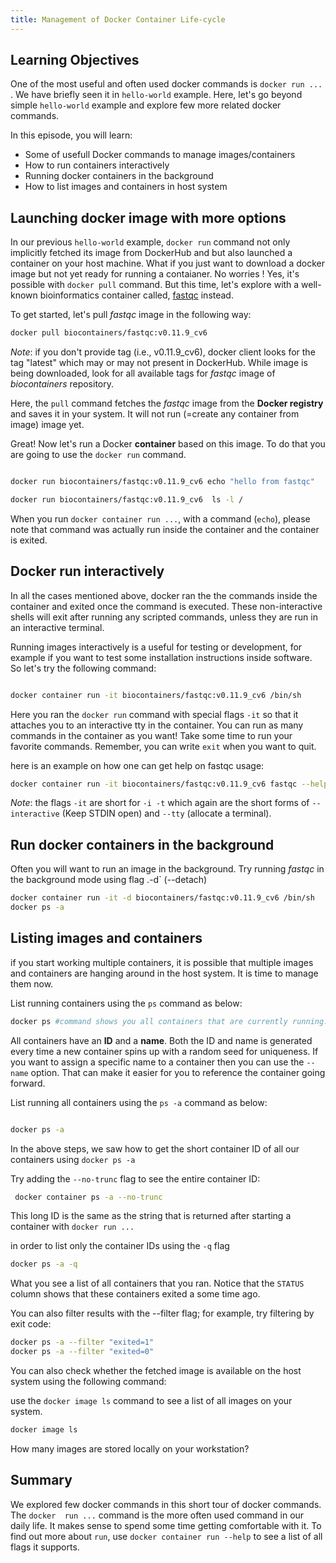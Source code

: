 ```yaml
---
title: Management of Docker Container Life-cycle
---
```

## Learning Objectives
One of the most useful and often used docker commands is `docker run ...` . We have briefly seen it in `hello-world` example. Here, let's go beyond simple `hello-world` example and explore few more related docker commands.

In this episode, you will learn: 
- Some of usefull Docker commands to manage images/containers
- How to run containers interactively
- Running docker containers in the background
- How to list images and containers in host system

## Launching docker image with more options

In our previous `hello-world` example, `docker run` command not only implicitly fetched its image from DockerHub and but also launched a container on your host machine. What if you just want to download a docker image but not yet ready for running a contaianer. No worries ! Yes, it's possible with `docker pull` command.
But this time, let's explore with a well-known bioinformatics container called, [fastqc](https://hub.docker.com/r/biocontainers/fastqc) instead.

To get started, let's pull *fastqc* image in the following way:

```bash
docker pull biocontainers/fastqc:v0.11.9_cv6
```
*Note*: if you don't provide tag (i.e., v0.11.9_cv6), docker client looks for the tag "latest" which may or may not present in DockerHub. While image is being downloaded, look for all available tags for *fastqc* image of *biocontainers* repository.

Here, the `pull` command fetches the *fastqc* image from the **Docker registry** and saves it in your system. It will not run (=create any container from image) image yet.


Great! Now let's run a Docker **container** based on this image. To do that you are going to use the `docker run` command.

```bash

docker run biocontainers/fastqc:v0.11.9_cv6 echo "hello from fastqc"

docker run biocontainers/fastqc:v0.11.9_cv6  ls -l /

```
When you run `docker container run ...`, with a command (`echo`), please note that command was actually run inside the container and the container is exited.


## Docker run interactively

In all the cases mentioned above, docker ran the the commands inside the container and exited once the command is executed.   These non-interactive shells will exit after running any scripted commands, unless they are run in an interactive terminal.

Running images interactively is a useful for testing or development, for example if you want to test some installation instructions inside software. So let's try the following command:

```bash

docker container run -it biocontainers/fastqc:v0.11.9_cv6 /bin/sh

```
Here you ran the  `docker run` command with special flags `-it` so that it attaches you to an interactive tty in the container. You can run as many commands in the container as you want! Take some time to run your favorite commands. Remember, you can write `exit` when you want to quit.

here is an example on how one can get help on fastqc usage:

```bash
docker container run -it biocontainers/fastqc:v0.11.9_cv6 fastqc --help
```

*Note*: the flags `-it` are short for `-i -t` which again are the short forms of `--interactive` (Keep STDIN open) and  `--tty` (allocate a terminal).

## Run docker containers in the background

Often you will want to run an image in the background. Try running *fastqc* in the background mode using flag .-d` (--detach)

```bash
docker container run -it -d biocontainers/fastqc:v0.11.9_cv6 /bin/sh
docker ps -a
````
## Listing images and containers

if you start working multiple containers, it is possible that multiple images and containers are hanging around in the host system. It is time to manage them now.

List running containers using the `ps` command as below:

```bash
docker ps #command shows you all containers that are currently running.
```
All containers have an **ID** and a **name**. Both the ID and name is generated every time a new container spins up with a random seed for uniqueness. If you want to assign a specific name to a container then you can use the `--name` option. That can make it easier for you to reference the container going forward.

List running all containers using the `ps -a` command as below:

```bash

docker ps -a  

```
In the above steps, we saw how to get the short container ID of all our containers using `docker ps -a`

Try adding the `--no-trunc`   flag to see the entire container ID:

```bash
 docker container ps -a --no-trunc
```
This long ID is the same as the string that is returned after starting a container with
`docker run ...`

in order to list only the container IDs using the `-q` flag

```bash
docker ps -a -q
```
What you see  a list of all containers that you ran. Notice that the `STATUS` column shows that these containers exited a some time ago.

You can also filter results with the --filter flag; for example, try filtering by exit code:
```bash
docker ps -a --filter "exited=1"
docker ps -a --filter "exited=0"

```

You can also check whether the fetched image is available on the host system using the following command:

use the `docker image ls` command to see a list of all images on your system.

```bash
docker image ls

```
How many images are stored locally on your workstation?

##  Summary

We explored few docker commands in this short tour of docker commands. The `docker  run ...` command is the more often used command in our daily life. It makes sense to spend some time getting comfortable with it. To find out more about `run`, use `docker container run --help` to see a list of all flags it supports.
